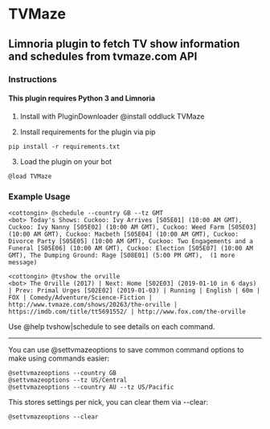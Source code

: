 # TVMaze

## Limnoria plugin to fetch TV show information and schedules from tvmaze.com API

### Instructions

#### This plugin requires Python 3 and Limnoria

1. Install with PluginDownloader @install oddluck TVMaze

2. Install requirements for the plugin via pip
```
pip install -r requirements.txt
```

3. Load the plugin on your bot
```
@load TVMaze
```

### Example Usage
```
<cottongin> @schedule --country GB --tz GMT
<bot> Today's Shows: Cuckoo: Ivy Arrives [S05E01] (10:00 AM GMT), Cuckoo: Ivy Nanny [S05E02] (10:00 AM GMT), Cuckoo: Weed Farm [S05E03] (10:00 AM GMT), Cuckoo: Macbeth [S05E04] (10:00 AM GMT), Cuckoo: Divorce Party [S05E05] (10:00 AM GMT), Cuckoo: Two Engagements and a Funeral [S05E06] (10:00 AM GMT), Cuckoo: Election [S05E07] (10:00 AM GMT), The Dumping Ground: Rage [S08E01] (5:00 PM GMT),  (1 more message)      

<cottongin> @tvshow the orville
<bot> The Orville (2017) | Next: Home [S02E03] (2019-01-10 in 6 days) | Prev: Primal Urges [S02E02] (2019-01-03) | Running | English | 60m | FOX | Comedy/Adventure/Science-Fiction | http://www.tvmaze.com/shows/20263/the-orville | https://imdb.com/title/tt5691552/ | http://www.fox.com/the-orville
```
Use @help tvshow|schedule to see details on each command.

---

You can use @settvmazeoptions to save common command options to make using commands easier:
```
@settvmazeoptions --country GB
@settvmazeoptions --tz US/Central
@settvmazeoptions --country AU --tz US/Pacific
```
This stores settings per nick, you can clear them via --clear:
```
@settvmazeoptions --clear
```
